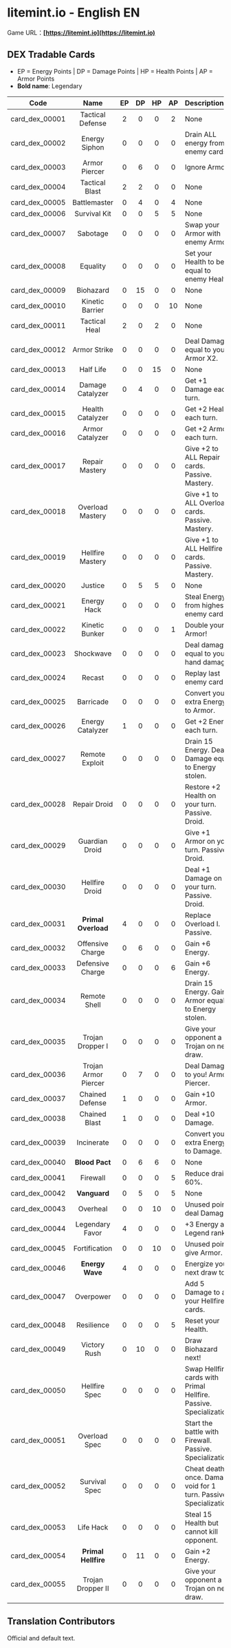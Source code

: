 # litemint.io - English EN
Game URL：**[https://litemint.io](https://litemint.io)**

## DEX Tradable Cards
 - EP = Energy Points | DP = Damage Points | HP = Health Points | AP = Armor Points
 - **Bold name**: Legendary

Code | Name | EP | DP | HP | AP | Description
:-------:|:-------:|:-------:|:-------:|:-------:|:-------:|:-----------------
card_dex_00001|Tactical Defense|2|0|0|2|None
card_dex_00002|Energy Siphon|0|0|0|0|Drain ALL energy from enemy cards.
card_dex_00003|Armor Piercer|0|6|0|0|Ignore Armor
card_dex_00004|Tactical Blast|2|2|0|0|None
card_dex_00005|Battlemaster|0|4|0|4|None
card_dex_00006|Survival Kit|0|0|5|5|None
card_dex_00007|Sabotage|0|0|0|0|Swap your Armor with enemy Armor.
card_dex_00008|Equality|0|0|0|0|Set your Health to be equal to enemy Health.
card_dex_00009|Biohazard|0|15|0|0|None
card_dex_00010|Kinetic Barrier|0|0|0|10|None
card_dex_00011|Tactical Heal|2|0|2|0|None
card_dex_00012|Armor Strike|0|0|0|0|Deal Damage equal to your Armor X2.
card_dex_00013|Half Life|0|0|15|0|None
card_dex_00014|Damage Catalyzer|0|4|0|0|Get +1 Damage each turn.
card_dex_00015|Health Catalyzer|0|0|0|0|Get +2 Health each turn.
card_dex_00016|Armor Catalyzer|0|0|0|0|Get +2 Armor each turn.
card_dex_00017|Repair Mastery|0|0|0|0|Give +2 to ALL Repair cards. Passive. Mastery.
card_dex_00018|Overload Mastery|0|0|0|0|Give +1 to ALL Overload cards. Passive. Mastery.
card_dex_00019|Hellfire Mastery|0|0|0|0|Give +1 to ALL Hellfire cards. Passive. Mastery.
card_dex_00020|Justice|0|5|5|0|None
card_dex_00021|Energy Hack|0|0|0|0|Steal Energy from highest enemy card.
card_dex_00022|Kinetic Bunker|0|0|0|1|Double your Armor!
card_dex_00023|Shockwave|0|0|0|0|Deal damage equal to your hand damage.
card_dex_00024|Recast|0|0|0|0|Replay last enemy card!
card_dex_00025|Barricade|0|0|0|0|Convert your extra Energy to Armor.
card_dex_00026|Energy Catalyzer|1|0|0|0|Get +2 Energy each turn.
card_dex_00027|Remote Exploit|0|0|0|0|Drain 15 Energy. Deal Damage equal to Energy stolen.
card_dex_00028|Repair Droid|0|0|0|0|Restore +2 Health on your turn. Passive. Droid.
card_dex_00029|Guardian Droid|0|0|0|0|Give +1 Armor on your turn. Passive. Droid.
card_dex_00030|Hellfire Droid|0|0|0|0|Deal +1 Damage on your turn. Passive. Droid.
card_dex_00031|**Primal Overload**|4|0|0|0|Replace Overload I. Passive.
card_dex_00032|Offensive Charge|0|6|0|0|Gain +6 Energy.
card_dex_00033|Defensive Charge|0|0|0|6|Gain +6 Energy.
card_dex_00034|Remote Shell|0|0|0|0|Drain 15 Energy. Gain Armor equal to Energy stolen.
card_dex_00035|Trojan Dropper I|0|0|0|0|Give your opponent a Trojan on next draw.
card_dex_00036|Trojan Armor Piercer|0|7|0|0|Deal Damage to you! Armor Piercer.
card_dex_00037|Chained Defense|1|0|0|0|Gain +10 Armor.
card_dex_00038|Chained Blast|1|0|0|0|Deal +10 Damage.
card_dex_00039|Incinerate|0|0|0|0|Convert your extra Energy to Damage.
card_dex_00040|**Blood Pact**|0|6|6|0|None
card_dex_00041|Firewall|0|0|0|5|Reduce drains 60%.
card_dex_00042|**Vanguard**|0|5|0|5|None
card_dex_00043|Overheal|0|0|10|0|Unused points deal Damage.
card_dex_00044|Legendary Favor|4|0|0|0|+3 Energy at Legend rank.
card_dex_00045|Fortification|0|0|10|0|Unused points give Armor.
card_dex_00046|**Energy Wave**|4|0|0|0|Energize your next draw too!
card_dex_00047|Overpower|0|0|0|0|Add 5 Damage to all your Hellfire cards.
card_dex_00048|Resilience|0|0|0|5|Reset your Health.
card_dex_00049|Victory Rush|0|10|0|0|Draw Biohazard next!
card_dex_00050|Hellfire Spec|0|0|0|0|Swap Hellfire cards with Primal Hellfire. Passive. Specialization.
card_dex_00051|Overload Spec|0|0|0|0|Start the battle with Firewall. Passive. Specialization.
card_dex_00052|Survival Spec|0|0|0|0|Cheat death once. Damage void for 1 turn. Passive. Specialization.
card_dex_00053|Life Hack|0|0|0|0|Steal 15 Health but cannot kill opponent.
card_dex_00054|**Primal Hellfire**|0|11|0|0|Gain +2 Energy.
card_dex_00055|Trojan Dropper II|0|0|0|0|Give your opponent a Trojan on next draw.

## Translation Contributors

Official and default text.